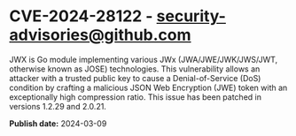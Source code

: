 # CVE-2024-28122 - security-advisories@github.com

 JWX is Go module implementing various JWx (JWA/JWE/JWK/JWS/JWT, otherwise known as JOSE) technologies. This vulnerability allows an attacker with a trusted public key to cause a Denial-of-Service (DoS) condition by crafting a malicious JSON Web Encryption (JWE) token with an exceptionally high compression ratio. This issue has been patched in versions 1.2.29 and 2.0.21.

**Publish date:** 2024-03-09
